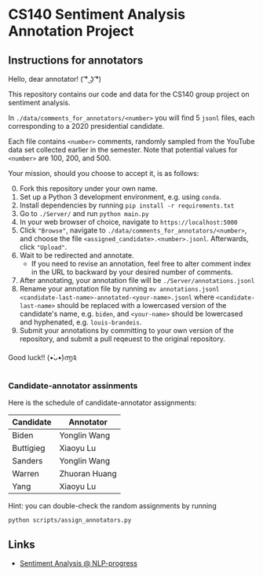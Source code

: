 # CS140 Sentiment Analysis Annotation Project

## Instructions for annotators

Hello, dear annotator! ( ͡° ͜ʖ ͡°)

This repository contains our code and data for the CS140 group project on sentiment analysis.

In `./data/comments_for_annotators/<number>` you will find 5 `jsonl` files, each corresponding to a 2020 presidential candidate.

Each file contains `<number>` comments, randomly sampled from the YouTube data set collected earlier in the semester. Note that potential values for `<number>` are 100, 200, and 500.

Your mission, should you choose to accept it, is as follows:

0. Fork this repository under your own name.
1. Set up a Python 3 development environment, e.g. using `conda`.
2. Install dependencies by running `pip install -r requirements.txt`
3. Go to `./Server/` and run `python main.py`
4. In your web browser of choice, navigate to `https://localhost:5000`
5. Click `"Browse"`, navigate to `./data/comments_for_annotators/<number>`, and choose the file `<assigned_candidate>.<number>.jsonl`. Afterwards, click `"Upload"`.
6. Wait to be redirected and annotate.
    - If you need to revise an annotation, feel free to alter comment index in the URL to backward by your desired number of comments.
7. After annotating, your annotation file will be `./Server/annotations.jsonl`
8. Rename your annotation file by running `mv annotations.jsonl <candidate-last-name>-annotated-<your-name>.jsonl` where `<candidate-last-name>` should be replaced with a lowercased version of the candidate's name, e.g. `biden`, and `<your-name>` should be lowercased and hyphenated, e.g. `louis-brandeis`.
9. Submit your annotations by committing to your own version of the repository, and submit a pull reqeuest to the original repository.

Good luck!! (•̀ᴗ•́)൬༉

### Candidate-annotator assinments

Here is the schedule of candidate-annotator assignments:

| Candidate   |    Annotator                |
|-------------|-----------------------------|
|  Biden      |    Yonglin Wang             |
|  Buttigieg  |    Xiaoyu Lu                |
|  Sanders    |    Yonglin Wang             |
|  Warren     |    Zhuoran Huang            |
|  Yang       |    Xiaoyu Lu                |

Hint: you can double-check the random assignments by running

```
python scripts/assign_annotators.py
```

## Links
- [Sentiment Analysis @ NLP-progress](http://nlpprogress.com/english/sentiment_analysis.html)
